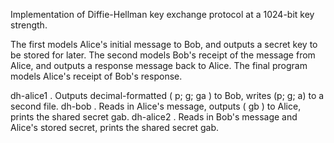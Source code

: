 Implementation of Diffie-Hellman key exchange protocol at a 1024-bit key strength.

The first models Alice's initial message to Bob, and outputs a secret key to be stored for later. The second models Bob's receipt of the message from Alice, and outputs a response message back to Alice. The final program models Alice's receipt of Bob's response.

dh-alice1 <filename for message to Bob> <filename to store secret key>.
Outputs decimal-formatted ( p; g; ga ) to Bob, writes (p; g; a) to a second file.
dh-bob <filename of message from Alice> <filename of message back to Alice>.
Reads in Alice's message, outputs ( gb ) to Alice, prints the shared secret gab.
dh-alice2 <filename of message from Bob> <filename to read secret key>.
Reads in Bob's message and Alice's stored secret, prints the shared secret gab.
